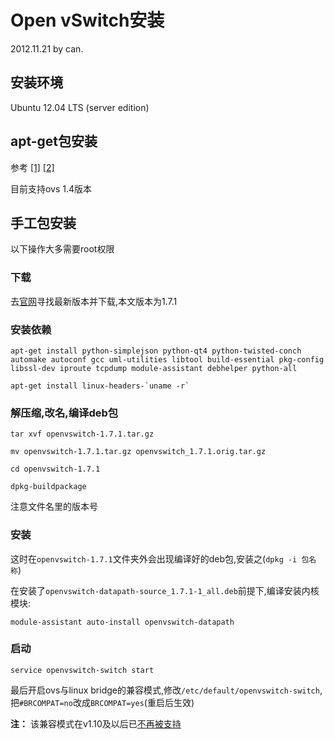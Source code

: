 # Open vSwitch安装
2012.11.21 by can.

## 安装环境
Ubuntu 12.04 LTS (server edition)

## apt-get包安装
参考
[[1]](http://networkstatic.net/openvswitch-configure-from-packages-and-attaching-to-a-floodlight-openflow-controller/)
[[2]](http://blog.scottlowe.org/2012/08/17/installing-kvm-and-open-vswitch-on-ubuntu/)

目前支持ovs 1.4版本

## 手工包安装

以下操作大多需要root权限

### 下载

去[官网](http://openvswitch.org/download/)寻找最新版本并下载,本文版本为1.7.1

### 安装依赖
```
apt-get install python-simplejson python-qt4 python-twisted-conch automake autoconf gcc uml-utilities libtool build-essential pkg-config libssl-dev iproute tcpdump module-assistant debhelper python-all

apt-get install linux-headers-`uname -r`

```
### 解压缩,改名,编译deb包

```
tar xvf openvswitch-1.7.1.tar.gz

mv openvswitch-1.7.1.tar.gz openvswitch_1.7.1.orig.tar.gz

cd openvswitch-1.7.1

dpkg-buildpackage
```
注意文件名里的版本号

### 安装

这时在`openvswitch-1.7.1`文件夹外会出现编译好的deb包,安装之(`dpkg -i 包名称`)

在安装了`openvswitch-datapath-source_1.7.1-1_all.deb`前提下,编译安装内核模块:

```
module-assistant auto-install openvswitch-datapath
```

### 启动
```
service openvswitch-switch start
```

最后开启ovs与linux bridge的兼容模式,修改`/etc/default/openvswitch-switch`,把`#BRCOMPAT=no`改成`BRCOMPAT=yes`(重启后生效)

**注：** 该兼容模式在v1.10及以后已[不再被支持](http://openvswitch.org/releases/NEWS-1.10.0)
